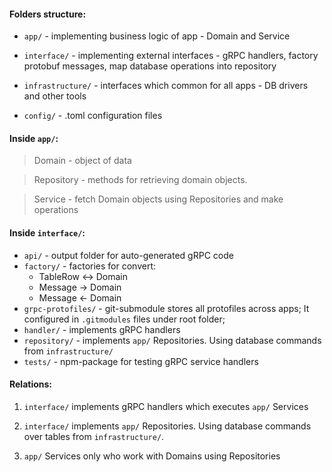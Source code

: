 #### Folders structure:

* `app/` - implementing business logic of app - 
Domain and Service

* `interface/` - implementing external interfaces - 
gRPC handlers, factory protobuf messages, map database operations into repository

* `infrastructure/` - interfaces which common for all apps -
 DB drivers and other tools

* `config/` - .toml configuration files

#### Inside `app/`:

> Domain - object of data

> Repository - methods for retrieving domain objects.

> Service - fetch Domain objects using Repositories and make operations

#### Inside `interface/`:

* `api/` - output folder for auto-generated gRPC code
* `factory/` - factories for convert:
    * TableRow <-> Domain
    * Message -> Domain
    * Message <- Domain
* `grpc-protofiles/` - git-submodule stores all protofiles across apps;
    It configured in `.gitmodules` files under root folder;
* `handler/` - implements gRPC handlers
* `repository/` - implements `app/` Repositories.
Using database commands from `infrastructure/`
* `tests/` - npm-package for testing gRPC service handlers

#### Relations:

1) `interface/` implements gRPC handlers which executes `app/` Services

2) `interface/` implements `app/` Repositories.
   Using database commands over tables from `infrastructure/`.

3) `app/` Services only who work with Domains using Repositories
